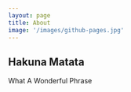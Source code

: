 ```yaml
---
layout: page
title: About
image: '/images/github-pages.jpg'
---
```


## Hakuna Matata
What A Wonderful Phrase
